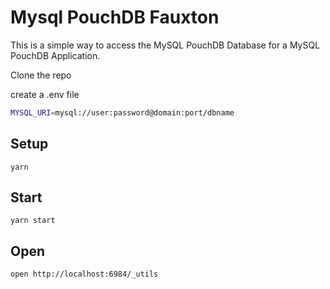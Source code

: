 # Mysql PouchDB Fauxton

This is a simple way to access the MySQL PouchDB Database for a MySQL PouchDB Application.

Clone the repo

create a .env file

```sh
MYSQL_URI=mysql://user:password@domain:port/dbname
```

## Setup

```
yarn
```

## Start

```
yarn start
```

## Open

```
open http://localhost:6984/_utils
```
